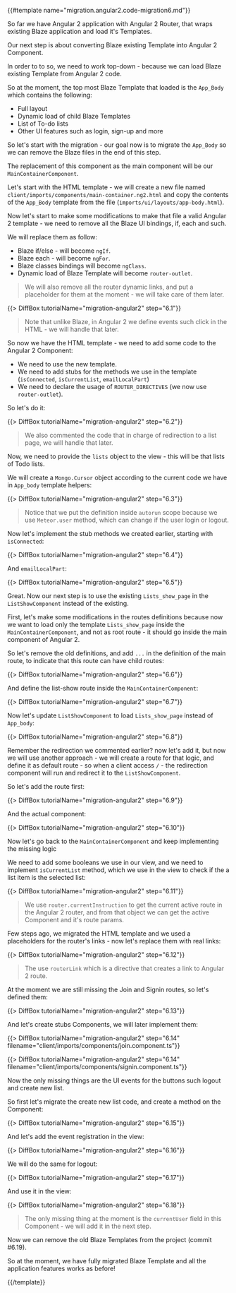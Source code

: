 {{#template name="migration.angular2.code-migration6.md"}}

So far we have Angular 2 application with Angular 2 Router, that wraps existing Blaze application and load it's Templates.

Our next step is about converting Blaze existing Template into Angular 2 Component.

In order to to so, we need to work top-down - because we can load Blaze existing Template from Angular 2 code.

So at the moment, the top most Blaze Template that loaded is the `App_Body` which contains the following:

- Full layout
- Dynamic load of child Blaze Templates
- List of To-do lists
- Other UI features such as login, sign-up and more

So let's start with the migration - our goal now is to migrate the `App_Body` so we can remove the Blaze files in the end of this step.

The replacement of this component as the main component will be our `MainContainerComponent`.

Let's start with the HTML template - we will create a new file named `client/imports/components/main-container.ng2.html` and copy the contents of the `App_Body` template from the file (`imports/ui/layouts/app-body.html`).

Now let's start to make some modifications to make that file a valid Angular 2 template - we need to remove all the Blaze UI bindings, if, each and such.

We will replace them as follow:

- Blaze if/else - will become `ngIf`.
- Blaze each - will become `ngFor`.
- Blaze classes bindings will become `ngClass`.
- Dynamic load of Blaze Template will become `router-outlet`.

> We will also remove all the router dynamic links, and put a placeholder for them at the moment - we will take care of them later.

{{> DiffBox tutorialName="migration-angular2" step="6.1"}}

> Note that unlike Blaze, in Angular 2 we define events such click in the HTML - we will handle that later.

So now we have the HTML template - we need to add some code to the Angular 2 Component:

- We need to use the new template.
- We need to add stubs for the methods we use in the template (`isConnected`, `isCurrentList`, `emailLocalPart`)
- We need to declare the usage of `ROUTER_DIRECTIVES` (we now use `router-outlet`).

So let's do it:

{{> DiffBox tutorialName="migration-angular2" step="6.2"}}

> We also commented the code that in charge of redirection to a list page, we will handle that later.

Now, we need to provide the `lists` object to the view - this will be that lists of Todo lists.

We will create a `Mongo.Cursor` object according to the current code we have in `App_body` template helpers:

{{> DiffBox tutorialName="migration-angular2" step="6.3"}}

> Notice that we put the definition inside `autorun` scope because we use `Meteor.user` method, which can change if the user login or logout.

Now let's implement the stub methods we created earlier, starting with `isConnected`:

{{> DiffBox tutorialName="migration-angular2" step="6.4"}}

And `emailLocalPart`:

{{> DiffBox tutorialName="migration-angular2" step="6.5"}}

Great. Now our next step is to use the existing `Lists_show_page` in the `ListShowComponent` instead of the existing.

First, let's make some modifications in the routes definitions because now we want to load only the template `Lists_show_page` inside the `MainContainerComponent`, and not as root route - it should go inside the main component of Angular 2.

So let's remove the old definitions, and add `...` in the definition of the main route, to indicate that this route can have child routes:

{{> DiffBox tutorialName="migration-angular2" step="6.6"}}

And define the list-show route inside the `MainContainerComponent`:

{{> DiffBox tutorialName="migration-angular2" step="6.7"}}

Now let's update `ListShowComponent` to load `Lists_show_page` instead of `App_body`:

{{> DiffBox tutorialName="migration-angular2" step="6.8"}}

Remember the redirection we commented earlier? now let's add it, but now we will use another approach - we will create a route for that logic, and define it as default route - so when a client access `/` - the redirection component will run and redirect it to the `ListShowComponent`.

So let's add the route first:

{{> DiffBox tutorialName="migration-angular2" step="6.9"}}

And the actual component:

{{> DiffBox tutorialName="migration-angular2" step="6.10"}}

Now let's go back to the `MainContainerComponent` and keep implementing the missing logic

We need to add some booleans we use in our view, and we need to implement `isCurrentList` method, which we use in the view to check if the a list item is the selected list:

{{> DiffBox tutorialName="migration-angular2" step="6.11"}}

> We use `router.currentInstruction` to get the current active route in the Angular 2 router, and from that object we can get the active Component and it's route params.

Few steps ago, we migrated the HTML template and we used a placeholders for the router's links - now let's replace them with real links:

{{> DiffBox tutorialName="migration-angular2" step="6.12"}}

> The use `routerLink` which is a directive that creates a link to Angular 2 route.

At the moment we are still missing the Join and Signin routes, so let's defined them:

{{> DiffBox tutorialName="migration-angular2" step="6.13"}}

And let's create stubs Components, we will later implement them:

{{> DiffBox tutorialName="migration-angular2" step="6.14" filename="client/imports/components/join.component.ts"}}

{{> DiffBox tutorialName="migration-angular2" step="6.14" filename="client/imports/components/signin.component.ts"}}

Now the only missing things are the UI events for the buttons such logout and create new list.

So first let's migrate the create new list code, and create a method on the Component:

{{> DiffBox tutorialName="migration-angular2" step="6.15"}}

And let's add the event registration in the view:

{{> DiffBox tutorialName="migration-angular2" step="6.16"}}

We will do the same for logout:

{{> DiffBox tutorialName="migration-angular2" step="6.17"}}

And use it in the view:

{{> DiffBox tutorialName="migration-angular2" step="6.18"}}

> The only missing thing at the moment is the `currentUser` field in this Component - we will add it in the next step.

Now we can remove the old Blaze Templates from the project (commit #6.19).

So at the moment, we have fully migrated Blaze Template and all the application features works as before!

{{/template}}
